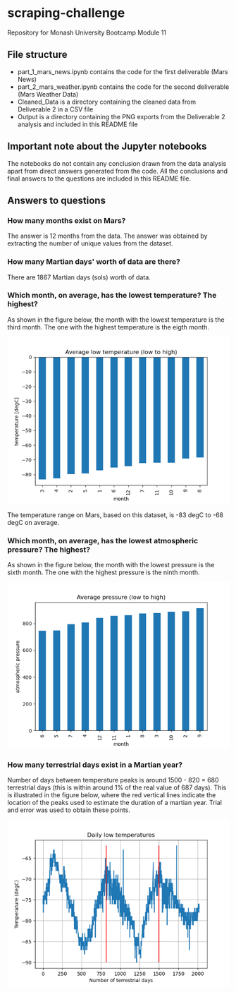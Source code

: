 # scraping-challenge
Repository for Monash University Bootcamp Module 11

## File structure
- part_1_mars_news.ipynb contains the code for the first deliverable (Mars News)
- part_2_mars_weather.ipynb contains the code for the second deliverable (Mars Weather Data)
- Cleaned_Data is a directory containing the cleaned data from Deliverable 2 in a CSV file
- Output is a directory containing the PNG exports from the Deliverable 2 analysis and included in this README file

## Important note about the Jupyter notebooks
The notebooks do not contain any conclusion drawn from the data analysis apart from direct answers generated from the code. All the conclusions and final answers to the questions are included in this README file.

## Answers to questions
### How many months exist on Mars?
The answer is 12 months from the data. The answer was obtained by extracting the number of unique values from the dataset.

### How many Martian days' worth of data are there?
There are 1867 Martian days (sols) worth of data.

### Which month, on average, has the lowest temperature? The highest?
As shown in the figure below, the month with the lowest temperature is the third month. The one with the highest temperature is the eigth month.

![](Output/avg_temp_per_month_sorted.png)

The temperature range on Mars, based on this dataset, is -83 degC to -68 degC on average.

### Which month, on average, has the lowest atmospheric pressure? The highest?
As shown in the figure below, the month with the lowest pressure is the sixth month. The one with the highest pressure is the ninth month.

![](Output/avg_press_per_month_sorted.png)

### How many terrestrial days exist in a Martian year?
Number of days between temperature peaks is around 1500 - 820 = 680 terrestrial days (this is within around 1% of the real value of 687 days). This is illustrated in the figure below, where the red vertical lines indicate the location of the peaks used to estimate the duration of a martian year. Trial and error was used to obtain these points.

![](Output/daily_temperature.png)
